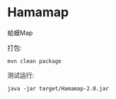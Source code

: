 # Hamamap

蛤蟆Map

打包:

```shell
mvn clean package
```

测试运行:

```shell
java -jar target/Hamamap-2.0.jar
```
